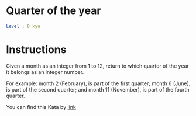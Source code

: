 # Quarter of the year

```yaml
Level : 8 kyu
```

# Instructions
Given a month as an integer from 1 to 12, return to which quarter of the year it belongs as an integer number.

For example: month 2 (February), is part of the first quarter; month 6 (June), is part of the second quarter; and month 11 (November), is part of the fourth quarter.

You can find this Kata by [link](https://www.codewars.com/kata/5ce9c1000bab0b001134f5af/train/java)